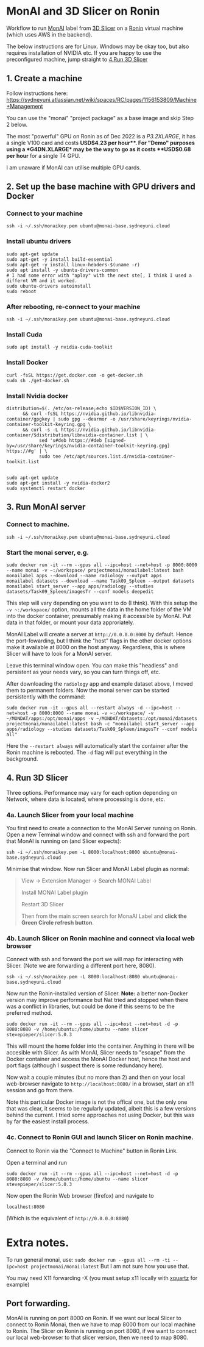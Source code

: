 # MonAI and 3D Slicer on Ronin
Workflow to run [MonAI](https://monai.io/) label from [3D Slicer](https://www.slicer.org/) on a [Ronin](https://ronin.sydneyuni.cloud/) virtual machine (which uses AWS in the backend).

The below instructions are for Linux. Windows may be okay too, but also requires installation of NVIDIA etc. If you are happy to use the preconfigured machine, jump straight to [4.Run 3D Slicer](#4-run-3d-slicer)

## 1. Create a machine

Follow instructions here: https://sydneyuni.atlassian.net/wiki/spaces/RC/pages/1156153809/Machine+Management

You can use the "monai" "project package" as a base image and skip Step 2 below.

The most "powerful" GPU on Ronin as of Dec 2022 is a *P3.2XLARGE*, it has a single V100 card and costs **USD$4.23 per hour**. 
For "Demo" purposes using a *G4DN.XLARGE* may be the way to go as it costs **USD$0.68 per hour** for a single T4 GPU.

I am unaware if MonAI can utilise multiple GPU cards. 


## 2. Set up the base machine with GPU drivers and Docker

### Connect to your machine
```
ssh -i ~/.ssh/monaikey.pem ubuntu@monai-base.sydneyuni.cloud
```

### Install ubuntu drivers
```
sudo apt-get update
sudo apt-get -y install build-essential
sudo apt-get -y install linux-headers-$(uname -r)
sudo apt install -y ubuntu-drivers-common
# I had some error with "aplay" with the next ste[, I think I used a differnt VM and it worked.
sudo ubuntu-drivers autoinstall
sudo reboot
```

### After rebooting, re-connect to your machine
```
ssh -i ~/.ssh/monaikey.pem ubuntu@monai-base.sydneyuni.cloud
```

### Install Cuda
```
sudo apt install -y nvidia-cuda-toolkit
```

### Install Docker
```
curl -fsSL https://get.docker.com -o get-docker.sh
sudo sh ./get-docker.sh
```

### Install Nvidia docker
```
distribution=$(. /etc/os-release;echo $ID$VERSION_ID) \
      && curl -fsSL https://nvidia.github.io/libnvidia-container/gpgkey | sudo gpg --dearmor -o /usr/share/keyrings/nvidia-container-toolkit-keyring.gpg \
      && curl -s -L https://nvidia.github.io/libnvidia-container/$distribution/libnvidia-container.list | \
            sed 's#deb https://#deb [signed-by=/usr/share/keyrings/nvidia-container-toolkit-keyring.gpg] https://#g' | \
            sudo tee /etc/apt/sources.list.d/nvidia-container-toolkit.list


sudo apt-get update
sudo apt-get install -y nvidia-docker2
sudo systemctl restart docker
```

## 3. Run MonAI server

### Connect to machine. 
```
ssh -i ~/.ssh/monaikey.pem ubuntu@monai-base.sydneyuni.cloud
```

### Start the monai server, e.g. 
```
sudo docker run -it --rm --gpus all --ipc=host --net=host -p 8000:8000 --name monai -v ~:/workspace/ projectmonai/monailabel:latest bash
monailabel apps --download --name radiology --output apps
monailabel datasets --download --name Task09_Spleen --output datasets
monailabel start_server --app apps/radiology --studies datasets/Task09_Spleen/imagesTr --conf models deepedit
```
This step will vary depending on you want to do (I think). With this setup the `-v ~:/workspace/` option, mounts all the data in the home folder of the VM into the docker container, presumably making it accessible by MonAI. Put data in that folder, or mount your data approriately.

MonAI Label will create a server at `http://0.0.0.0:8000` by default. Hence the port-fowarding, but I think the "host" flags in the other docker options make it available at 8000 on the host anyway. Regardless, this is where Slicer will have to look for a MonAI server.

Leave this terminal window open. You can make this "headless" and persistent as your needs vary, so you can turn things off, etc.

After downloading the `radiology` app and example dataset above, I moved them to permanent folders. Now the monai server can be started persistently with the command:
```
sudo docker run -it --gpus all --restart always -d --ipc=host --net=host -p 8000:8000 --name monai -v ~:/workspace/ -v ~/MONDAT/apps:/opt/monai/apps -v ~/MONDAT/datasets:/opt/monai/datasets projectmonai/monailabel:latest bash -c "monailabel start_server --app apps/radiology --studies datasets/Task09_Spleen/imagesTr --conf models all"
```

Here the `--restart always` will automatically start the container after the Ronin machine is rebooted. The `-d` flag will put everything in the background.

## 4. Run 3D Slicer

Three options. Performance may vary for each option depending on Network, where data is located, where processing is done, etc.

### 4a. Launch Slicer from your local machine

You first need to create a connection to the MonAI Server running on Ronin. Open a new Terminal window and connect with ssh and forward the port that MonAI is running on (and Slicer expects):
```
ssh -i ~/.ssh/monaikey.pem -L 8000:localhost:8000 ubuntu@monai-base.sydneyuni.cloud 
```

Minimise that window.
Now run Slicer and MonAI Label plugin as normal:

> View → Extension Manager → Search MONAI Label
> 
> Install MONAI Label plugin
> 
> Restart 3D Slicer
> 
> Then from the main screen search for MonaAI Label and **click the Green Circle refresh button**.


### 4b. Launch Slicer on Ronin machine and connect via local web browser

Connect with ssh and forward the port we will map for interacting with Slicer. (Note we are forwarding a different port here, 8080).
```
ssh -i ~/.ssh/monaikey.pem -L 8080:localhost:8080 ubuntu@monai-base.sydneyuni.cloud 
```

Now run the Ronin-installed version of Slicer. **Note:** a better non-Docker version may improve performance but Nat tried and stopped when there was a conflict in libraries, but could be done if this seems to be the preferred method.
```
sudo docker run -it --rm --gpus all --ipc=host --net=host -d -p 8080:8080 -v /home/ubuntu:/home/ubuntu --name slicer stevepieper/slicer:5.0.3
```

This will mount the home folder into the container. Anything in there will be accesible with Slicer.
As with MonAI, Slicer needs to "escape" from the Docker container and access the MonAI Docker host, hence the host and port flags (although I suspect there is some redundancy here).

Now wait a couple minutes (but no more than 2) and then on your local web-browser navigate to `http://localhost:8080/` in a browser, start an x11 session and go from there.

Note this particular Docker image is not the offical one, but the only one that was clear, it seems to be regularly updated, albeit this is a few versions behind the current. I tried some approaches not using Docker, but this was by far the easiest install process. 

### 4c. Connect to Ronin GUI and launch Slicer on Ronin machine.

Connect to Ronin via the "Connect to Machine" button in Ronin Link.

Open a terminal and run
```
sudo docker run -it --rm --gpus all --ipc=host --net=host -d -p 8080:8080 -v /home/ubuntu:/home/ubuntu --name slicer stevepieper/slicer:5.0.3
```

Now open the Ronin Web browser (firefox) and navigate to 
```
localhost:8080
```
(Which is the equivalent of `http://0.0.0.0:8080`)


# Extra notes.

To run general monai, use:
```sudo docker run --gpus all --rm -ti --ipc=host projectmonai/monai:latest``` But I am not sure how you use that.

You may need X11 forwarding -X (you must setup x11 locally with [xquartz](https://www.xquartz.org/) for example)

## Port forwarding.

MonAI is running on port 8000 on Ronin. If we want our local Slicer to connect to Ronin Monai, then we have to map 8000 from our local machine to Ronin.
The Slicer on Ronin is running on port 8080, if we want to connect our local web-browser to that slicer version, then we need to map 8080.
